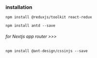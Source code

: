 ### installation 

`npm install @reduxjs/toolkit react-redux`

`npm install antd --save`

###### for Nextjs app router >>>

`npm install @ant-design/cssinjs --save`  